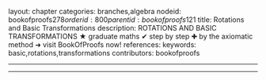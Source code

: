 layout: chapter
categories: branches,algebra
nodeid: bookofproofs$278
orderid: 800
parentid: bookofproofs$121
title: Rotations and Basic Transformations
description: ROTATIONS AND BASIC TRANSFORMATIONS &#9733; graduate maths &#10004; step by step &#10010; by the axiomatic method &#10140; visit BookOfProofs now!
references: 
keywords: basic,rotations,transformations
contributors: bookofproofs

---


---


